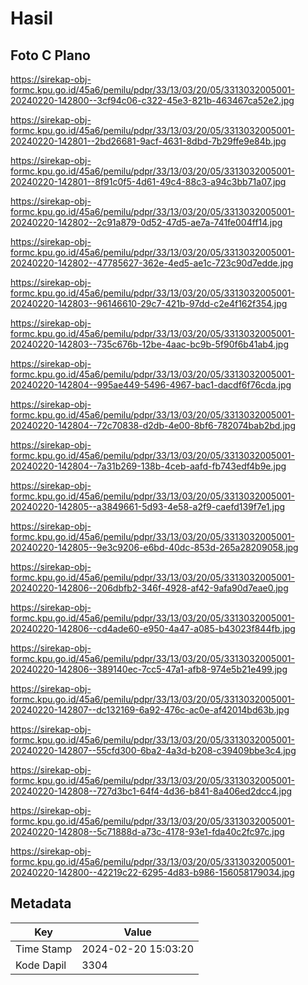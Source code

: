 # Hasil

## Foto C Plano

https://sirekap-obj-formc.kpu.go.id/45a6/pemilu/pdpr/33/13/03/20/05/3313032005001-20240220-142800--3cf94c06-c322-45e3-821b-463467ca52e2.jpg

https://sirekap-obj-formc.kpu.go.id/45a6/pemilu/pdpr/33/13/03/20/05/3313032005001-20240220-142801--2bd26681-9acf-4631-8dbd-7b29ffe9e84b.jpg

https://sirekap-obj-formc.kpu.go.id/45a6/pemilu/pdpr/33/13/03/20/05/3313032005001-20240220-142801--8f91c0f5-4d61-49c4-88c3-a94c3bb71a07.jpg

https://sirekap-obj-formc.kpu.go.id/45a6/pemilu/pdpr/33/13/03/20/05/3313032005001-20240220-142802--2c91a879-0d52-47d5-ae7a-741fe004ff14.jpg

https://sirekap-obj-formc.kpu.go.id/45a6/pemilu/pdpr/33/13/03/20/05/3313032005001-20240220-142802--47785627-362e-4ed5-ae1c-723c90d7edde.jpg

https://sirekap-obj-formc.kpu.go.id/45a6/pemilu/pdpr/33/13/03/20/05/3313032005001-20240220-142803--96146610-29c7-421b-97dd-c2e4f162f354.jpg

https://sirekap-obj-formc.kpu.go.id/45a6/pemilu/pdpr/33/13/03/20/05/3313032005001-20240220-142803--735c676b-12be-4aac-bc9b-5f90f6b41ab4.jpg

https://sirekap-obj-formc.kpu.go.id/45a6/pemilu/pdpr/33/13/03/20/05/3313032005001-20240220-142804--995ae449-5496-4967-bac1-dacdf6f76cda.jpg

https://sirekap-obj-formc.kpu.go.id/45a6/pemilu/pdpr/33/13/03/20/05/3313032005001-20240220-142804--72c70838-d2db-4e00-8bf6-782074bab2bd.jpg

https://sirekap-obj-formc.kpu.go.id/45a6/pemilu/pdpr/33/13/03/20/05/3313032005001-20240220-142804--7a31b269-138b-4ceb-aafd-fb743edf4b9e.jpg

https://sirekap-obj-formc.kpu.go.id/45a6/pemilu/pdpr/33/13/03/20/05/3313032005001-20240220-142805--a3849661-5d93-4e58-a2f9-caefd139f7e1.jpg

https://sirekap-obj-formc.kpu.go.id/45a6/pemilu/pdpr/33/13/03/20/05/3313032005001-20240220-142805--9e3c9206-e6bd-40dc-853d-265a28209058.jpg

https://sirekap-obj-formc.kpu.go.id/45a6/pemilu/pdpr/33/13/03/20/05/3313032005001-20240220-142806--206dbfb2-346f-4928-af42-9afa90d7eae0.jpg

https://sirekap-obj-formc.kpu.go.id/45a6/pemilu/pdpr/33/13/03/20/05/3313032005001-20240220-142806--cd4ade60-e950-4a47-a085-b43023f844fb.jpg

https://sirekap-obj-formc.kpu.go.id/45a6/pemilu/pdpr/33/13/03/20/05/3313032005001-20240220-142806--389140ec-7cc5-47a1-afb8-974e5b21e499.jpg

https://sirekap-obj-formc.kpu.go.id/45a6/pemilu/pdpr/33/13/03/20/05/3313032005001-20240220-142807--dc132169-6a92-476c-ac0e-af42014bd63b.jpg

https://sirekap-obj-formc.kpu.go.id/45a6/pemilu/pdpr/33/13/03/20/05/3313032005001-20240220-142807--55cfd300-6ba2-4a3d-b208-c39409bbe3c4.jpg

https://sirekap-obj-formc.kpu.go.id/45a6/pemilu/pdpr/33/13/03/20/05/3313032005001-20240220-142808--727d3bc1-64f4-4d36-b841-8a406ed2dcc4.jpg

https://sirekap-obj-formc.kpu.go.id/45a6/pemilu/pdpr/33/13/03/20/05/3313032005001-20240220-142808--5c71888d-a73c-4178-93e1-fda40c2fc97c.jpg

https://sirekap-obj-formc.kpu.go.id/45a6/pemilu/pdpr/33/13/03/20/05/3313032005001-20240220-142800--42219c22-6295-4d83-b986-156058179034.jpg


## Metadata

| Key        | Value               |
| ---------- | ------------------- |
| Time Stamp | 2024-02-20 15:03:20 |
| Kode Dapil | 3304                |




